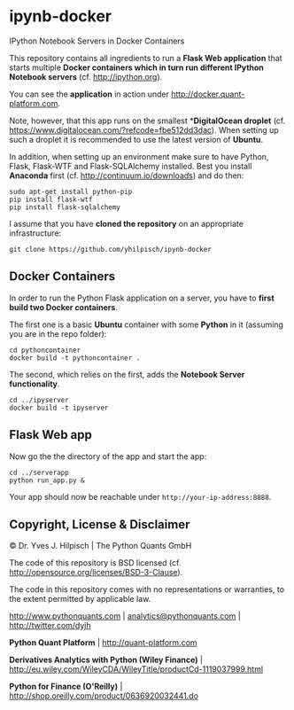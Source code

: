 # ipynb-docker
IPython Notebook Servers in Docker Containers

This repository contains all ingredients to run a **Flask Web application** that starts multiple **Docker containers which in turn run different IPython Notebook servers** (cf. http://ipython.org).

You can see the **application** in action under http://docker.quant-platform.com.

Note, however, that this app runs on the smallest ***DigitalOcean droplet** (cf. https://www.digitalocean.com/?refcode=fbe512dd3dac). When setting up such a droplet it is recommended to use the latest version of **Ubuntu**.

In addition, when setting up an environment make sure to have Python, Flask, Flask-WTF and Flask-SQLAlchemy installed. Best you install **Anaconda** first (cf. http://continuum.io/downloads) and do then:

```
sudo apt-get install python-pip
pip install flask-wtf
pip install flask-sqlalchemy
```

I assume that you have **cloned the repository** on an appropriate infrastructure:

```
git clone https://github.com/yhilpisch/ipynb-docker
``` 

## Docker Containers

In order to run the Python Flask application on a server, you have to **first build two Docker containers**.

The first one is a basic **Ubuntu** container with some **Python** in it (assuming you are in the repo folder):

```
cd pythoncontainer
docker build -t pythoncontainer .
```


The second, which relies on the first, adds the **Notebook Server functionality**.

```
cd ../ipyserver
docker build -t ipyserver
```


## Flask Web app

Now go the the directory of the app and start the app:

```
cd ../serverapp
python run_app.py &
```


Your app should now be reachable under ```http://your-ip-address:8888```.

## Copyright, License & Disclaimer

© Dr. Yves J. Hilpisch \| The Python Quants GmbH

The code of this repository is BSD licensed (cf. http://opensource.org/licenses/BSD-3-Clause).

The code in this repository comes with no representations or warranties, to the extent
permitted by applicable law.

http://www.pythonquants.com \| analytics@pythonquants.com \|
http://twitter.com/dyjh

**Python Quant Platform** \| http://quant-platform.com

**Derivatives Analytics with Python (Wiley Finance)** \|
http://eu.wiley.com/WileyCDA/WileyTitle/productCd-1119037999.html

**Python for Finance (O'Reilly)** \|
http://shop.oreilly.com/product/0636920032441.do





